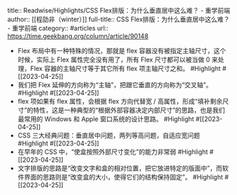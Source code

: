 title:: Readwise/Highlights/CSS Flex排版：为什么垂直居中这么难？ - 重学前端
author:: [[程劭非（winter）]]
full-title:: CSS Flex排版：为什么垂直居中这么难？ - 重学前端
category:: #articles
url:: https://time.geekbang.org/column/article/90148
- Flex 布局中有一种特殊的情况，那就是 flex 容器没有被指定主轴尺寸，这个时候，实际上 Flex 属性完全没有用了，所有 Flex 尺寸都可以被当做 0 来处理，Flex 容器的主轴尺寸等于其它所有 flex 项主轴尺寸之和。 #Highlight #[[2023-04-25]]
- 我们把 Flex 延伸的方向称为“主轴”，把跟它垂直的方向称为“交叉轴”。 #Highlight #[[2023-04-25]]
- flex 项如果有 flex 属性，会根据 flex 方向代替宽 / 高属性，形成“填补剩余尺寸”的特性，这是一种典型的“根据外部容器决定内部尺寸”的思路，也是我们最常用的 Windows 和 Apple 窗口系统的设计思路。 #Highlight #[[2023-04-25]]
- CSS 三大经典问题：垂直居中问题，两列等高问题，自适应宽问题 #Highlight #[[2023-04-25]]
- 在早年的 CSS 中，“使盒按照外部尺寸变化”的能力非常弱 #Highlight #[[2023-04-25]]
- 文字排版的思路是“改变文字和盒的相对位置，把它放进特定的版面中”，而软件界面的思路则是“改变盒的大小，使得它们的结构保持固定”。 #Highlight #[[2023-04-25]]